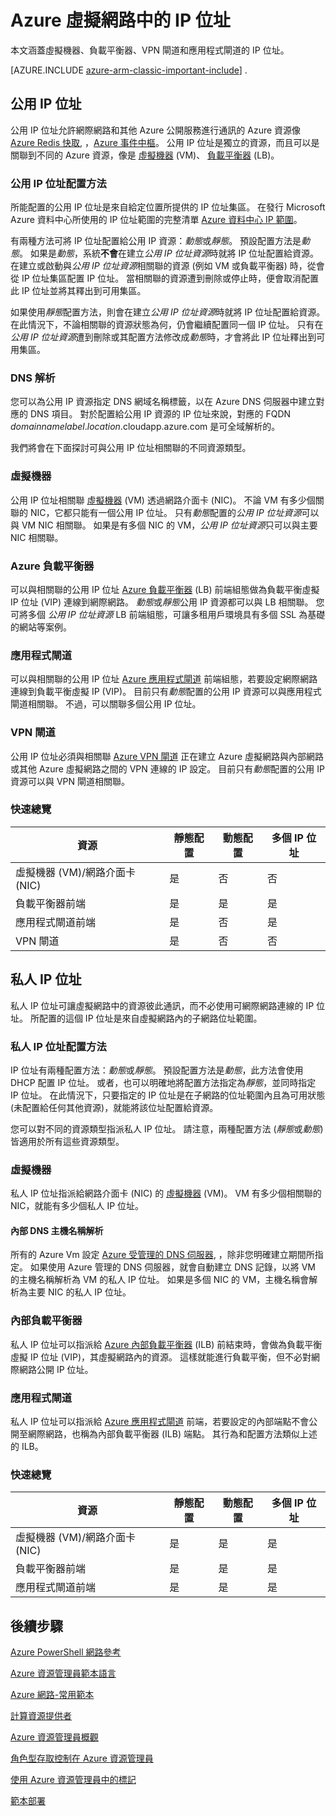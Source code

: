 <properties 
   pageTitle="Azure 網路資源提供者中的公用和私人 IP 位址 | Microsoft Azure"
   description="深入了解 IP 位址，公用和私人網路資源提供者在 Azure 資源管理員"
   services="virtual-network"
   documentationCenter="na"
   authors="joaoma"
   manager="carmonm"
   editor="tysonn" />
<tags 
   ms.service="virtual-network"
   ms.devlang="na"
   ms.topic="article"
   ms.tgt_pltfrm="na"
   ms.workload="infrastructure-services"
   ms.date="12/07/2015"
   ms.author="joaoma" />


# Azure 虛擬網路中的 IP 位址

本文涵蓋虛擬機器、負載平衡器、VPN 閘道和應用程式閘道的 IP 位址。

[AZURE.INCLUDE [azure-arm-classic-important-include](../../includes/learn-about-deployment-models-rm-include.md)] .

## 公用 IP 位址

公用 IP 位址允許網際網路和其他 Azure 公開服務進行通訊的 Azure 資源像 [Azure Redis 快取](https://azure.microsoft.com/services/cache), ，[Azure 事件中樞](https://azure.microsoft.com/services/event-hubs)。 公用 IP 位址是獨立的資源，而且可以是關聯到不同的 Azure 資源，像是 [虛擬機器](virtual-machines-about.md) (VM)、 [負載平衡器](load-balancer-overview.md) (LB)。

### 公用 IP 位址配置方法

所能配置的公用 IP 位址是來自給定位置所提供的 IP 位址集區。 在發行 Microsoft Azure 資料中心所使用的 IP 位址範圍的完整清單 [Azure 資料中心 IP 範圍](https://www.microsoft.com/download/details.aspx?id=41653)。

有兩種方法可將 IP 位址配置給公用 IP 資源：*動態*或*靜態*。 預設配置方法是*動態*。 如果是*動態*，系統**不會**在建立*公用 IP 位址資源*時就將 IP 位址配置給資源。 在建立或啟動與*公用 IP 位址資源*相關聯的資源 (例如 VM 或負載平衡器) 時，從會從 IP 位址集區配置 IP 位址。 當相關聯的資源遭到刪除或停止時，便會取消配置此 IP 位址並將其釋出到可用集區。

如果使用*靜態*配置方法，則會在建立*公用 IP 位址資源*時就將 IP 位址配置給資源。 在此情況下，不論相關聯的資源狀態為何，仍會繼續配置同一個 IP 位址。 只有在*公用 IP 位址資源*遭到刪除或其配置方法修改成*動態*時，才會將此 IP 位址釋出到可用集區。

### DNS 解析

您可以為公用 IP 資源指定 DNS 網域名稱標籤，以在 Azure DNS 伺服器中建立對應的 DNS 項目。 對於配置給公用 IP 資源的 IP 位址來說，對應的 FQDN *domainnamelabel*.*location*.cloudapp.azure.com 是可全域解析的。

我們將會在下面探討可與公用 IP 位址相關聯的不同資源類型。

### 虛擬機器

公用 IP 位址相關聯 [虛擬機器](virtual-machines-about.md) (VM) 透過網路介面卡 (NIC)。 不論 VM 有多少個關聯的 NIC，它都只能有一個公用 IP 位址。 只有*動態*配置的*公用 IP 位址資源*可以與 VM NIC 相關聯。 如果是有多個 NIC 的 VM，*公用 IP 位址資源*只可以與主要 NIC 相關聯。

### Azure 負載平衡器

可以與相關聯的公用 IP 位址 [Azure 負載平衡器](load-balancer-overview.md) (LB) 前端組態做為負載平衡虛擬 IP 位址 (VIP) 連線到網際網路。 *動態*或*靜態*公用 IP 資源都可以與 LB 相關聯。 您可將多個 *公用 IP 位址資源* LB 前端組態，可讓多租用戶環境具有多個 SSL 為基礎的網站等案例。

### 應用程式閘道

可以與相關聯的公用 IP 位址 [Azure 應用程式閘道](application-gateway-introduction.md) 前端組態，若要設定網際網路連線到負載平衡虛擬 IP (VIP)。 目前只有*動態*配置的公用 IP 資源可以與應用程式閘道相關聯。 不過，可以關聯多個公用 IP 位址。

### VPN 閘道

公用 IP 位址必須與相關聯 [Azure VPN 閘道](vpn-gateway-about-vpngateways.md) 正在建立 Azure 虛擬網路與內部網路或其他 Azure 虛擬網路之間的 VPN 連線的 IP 設定。 目前只有*動態*配置的公用 IP 資源可以與 VPN 閘道相關聯。

### 快速總覽

| 資源| 靜態配置| 動態配置| 多個 IP 位址|
|---|---|---|---|
| 虛擬機器 (VM)/網路介面卡 (NIC)| 是| 否| 否|
| 負載平衡器前端| 是| 是| 是|
| 應用程式閘道前端| 是| 否| 是|
| VPN 閘道| 是| 否| 否|

## 私人 IP 位址

私人 IP 位址可讓虛擬網路中的資源彼此通訊，而不必使用可網際網路連線的 IP 位址。 所配置的這個 IP 位址是來自虛擬網路內的子網路位址範圍。

### 私人 IP 位址配置方法

IP 位址有兩種配置方法：*動態*或*靜態*。 預設配置方法是*動態*，此方法會使用 DHCP 配置 IP 位址。 或者，也可以明確地將配置方法指定為*靜態*，並同時指定 IP 位址。 在此情況下，只要指定的 IP 位址是在子網路的位址範圍內且為可用狀態 (未配置給任何其他資源)，就能將該位址配置給資源。

您可以對不同的資源類型指派私人 IP 位址。 請注意，兩種配置方法 (*靜態*或*動態*) 皆適用於所有這些資源類型。

### 虛擬機器

私人 IP 位址指派給網路介面卡 (NIC) 的 [虛擬機器](virtual-machines-about.md) (VM)。 VM 有多少個相關聯的 NIC，就能有多少個私人 IP 位址。

#### 內部 DNS 主機名稱解析

所有的 Azure Vm 設定 [Azure 受管理的 DNS 伺服器](virtual-networks-name-resolution-for-vms-and-role-instances.md#azure-provided-name-resolution), ，除非您明確建立期間所指定。 如果使用 Azure 管理的 DNS 伺服器，就會自動建立 DNS 記錄，以將 VM 的主機名稱解析為 VM 的私人 IP 位址。 如果是多個 NIC 的 VM，主機名稱會解析為主要 NIC 的私人 IP 位址。

### 內部負載平衡器

私人 IP 位址可以指派給 [Azure 內部負載平衡器](load-balancer-internal-overview.md) (ILB) 前結束時，會做為負載平衡虛擬 IP 位址 (VIP)，其虛擬網路內的資源。 這樣就能進行負載平衡，但不必對網際網路公開 IP 位址。

### 應用程式閘道

私人 IP 位址可以指派給 [Azure 應用程式閘道](application-gateway-introduction.md) 前端，若要設定的內部端點不會公開至網際網路，也稱為內部負載平衡器 (ILB) 端點。 其行為和配置方法類似上述的 ILB。

### 快速總覽

| 資源| 靜態配置| 動態配置| 多個 IP 位址|
|---|---|---|---|
| 虛擬機器 (VM)/網路介面卡 (NIC)| 是| 是| 是|
| 負載平衡器前端| 是| 是| 是|
| 應用程式閘道前端| 是| 是| 是|

## 後續步驟

[Azure PowerShell 網路參考](https://msdn.microsoft.com/library/azure/mt163510.aspx)

[Azure 資源管理員範本語言](../resource-group-authoring-templates.md)

[Azure 網路-常用範本](https://github.com/Azure/azure-quickstart-templates)

[計算資源提供者](../virtual-machines-azurerm-versus-azuresm)

[Azure 資源管理員概觀](../resource-group-overview)

[角色型存取控制在 Azure 資源管理員](https://msdn.microsoft.com/library/azure/dn906885.aspx)

[使用 Azure 資源管理員中的標記](https://msdn.microsoft.com/library/azure/dn848368.aspx)

[範本部署](https://msdn.microsoft.com/library/azure/dn790549.aspx)






